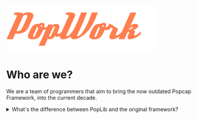 ![Logo](p2.png)

# Who are we?
We are a team of programmers that aim to bring the now outdated Popcap Framework, into the current decade.
<details>
  <summary>What's the difference between PopLib and the original framework?</summary>
  <ul>
    <li>We replaced several outdated APIs with:
      <ul>
        <li>Modern equivalents (SDL3 instead of DirectDraw, OpenAL instead of DirectSound)</li>
        <li>Updated versions of existing libraries (vorbis, ogg)</li>
      </ul>
    </li>
    <li>We will implemented tools that are taken for granted today:
      <ul>
        <li>JSON Reader</li>
        <li>Expanded renderer functionality (New blend modes)</li>
      </ul>
    </li>
  </ul>

</details>
